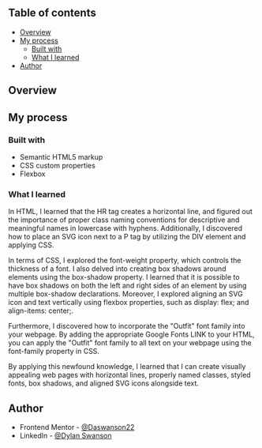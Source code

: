 
## Table of contents

- [Overview](#overview)
- [My process](#my-process)
  - [Built with](#built-with)
  - [What I learned](#what-i-learned)
- [Author](#author)

## Overview
## My process

### Built with

- Semantic HTML5 markup
- CSS custom properties
- Flexbox

### What I learned

In HTML, I learned that the HR tag creates a horizontal line, and figured out the importance of proper class naming conventions for descriptive and meaningful names in lowercase with hyphens. Additionally, I discovered how to place an SVG icon next to a P tag by utilizing the DIV element and applying CSS.

In terms of CSS, I explored the font-weight property, which controls the thickness of a font. I also delved into creating box shadows around elements using the box-shadow property. I learned that it is possible to have box shadows on both the left and right sides of an element by using multiple box-shadow declarations. Moreover, I explored aligning an SVG icon and text vertically using flexbox properties, such as display: flex; and align-items: center;.

Furthermore, I discovered how to incorporate the "Outfit" font family into your webpage. By adding the appropriate Google Fonts LINK to your HTML, you can apply the "Outfit" font family to all text on your webpage using the font-family property in CSS.

By applying this newfound knowledge, I learned that I can create visually appealing web pages with horizontal lines, properly named classes, styled fonts, box shadows, and aligned SVG icons alongside text.

## Author

- Frontend Mentor - [@Daswanson22](https://www.frontendmentor.io/profile/Daswanson22)
- LinkedIn - [@Dylan Swanson](www.linkedin.com/in/dylan-swanson-01)